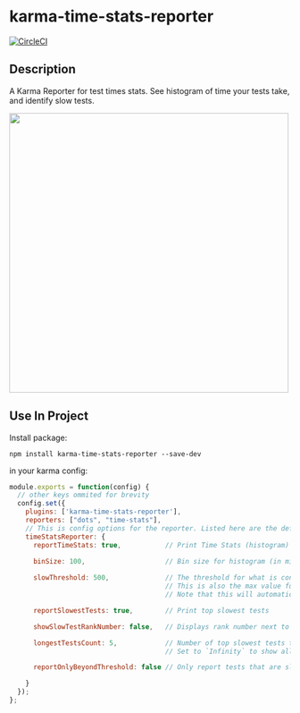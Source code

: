 # karma-time-stats-reporter

[![CircleCI](https://circleci.com/gh/crcatala/karma-time-stats-reporter.svg?style=svg)](https://circleci.com/gh/crcatala/karma-time-stats-reporter)

## Description

A Karma Reporter for test times stats. See histogram of time your tests take, and identify slow tests.

<img src="screenshots/screenshot.jpg" width="500"/>

## Use In Project

Install package:

`npm install karma-time-stats-reporter --save-dev`

in your karma config:

```js
module.exports = function(config) {
  // other keys ommited for brevity
  config.set({
    plugins: ['karma-time-stats-reporter'],
    reporters: ["dots", "time-stats"],
    // This is config options for the reporter. Listed here are the defaults if you don't provide this any options
    timeStatsReporter: {
      reportTimeStats: true,           // Print Time Stats (histogram)
      
      binSize: 100,                    // Bin size for histogram (in milliseconds)

      slowThreshold: 500,              // The threshold for what is considered a slow test (in milliseconds).
                                       // This is also the max value for last bin histogram 
                                       // Note that this will automatically be rounded up to be evenly divisible by binSize

      reportSlowestTests: true,        // Print top slowest tests

      showSlowTestRankNumber: false,   // Displays rank number next to slow tests, e.g. `1) Slow Test`

      longestTestsCount: 5,            // Number of top slowest tests to list
                                       // Set to `Infinity` to show all slow tests. Useful in combination with `reportOnlyBeyondThreshold` as `true`

      reportOnlyBeyondThreshold: false // Only report tests that are slower than threshold

    }
  });
};
```
